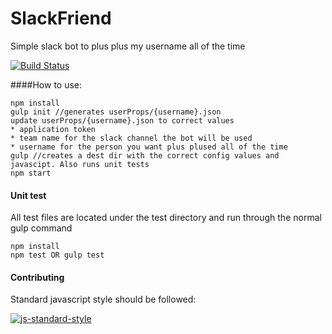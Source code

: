 # SlackFriend
Simple slack bot to plus plus my username all of the time

[![Build Status](https://travis-ci.org/jdollar/slackFriend.svg?branch=master)](https://travis-ci.org/jdollar/slackFriend)

####How to use:

```
npm install
gulp init //generates userProps/{username}.json
update userProps/{username}.json to correct values
* application token
* team name for the slack channel the bot will be used
* username for the person you want plus plused all of the time
gulp //creates a dest dir with the correct config values and javascipt. Also runs unit tests
npm start
```

#### Unit test

All test files are located under the test directory and run through the normal gulp command

```
npm install
npm test OR gulp test
```

#### Contributing
Standard javascript style should be followed:

[![js-standard-style](https://cdn.rawgit.com/feross/standard/master/badge.svg)](https://github.com/feross/standard)
